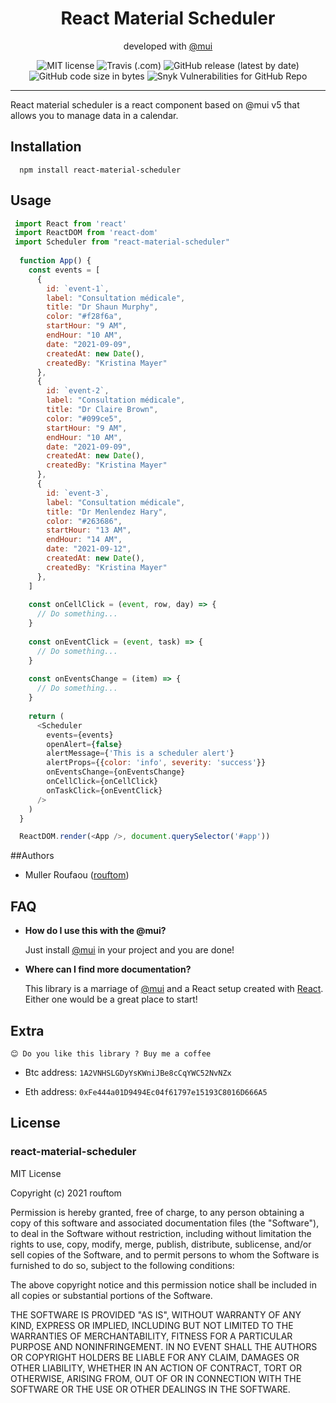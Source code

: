 



<h1 align="center">React Material Scheduler</h1>
<p align="center">developed with <a target="_blank" href="https://mui.com">@mui</a> </p>

<p align="center">
  <img alt="MIT license" src="https://img.shields.io/badge/license-MIT-blue.svg">
  <img alt="Travis (.com)" src="https://img.shields.io/travis/com/rouftom/react-material-scheduler">
  <img alt="GitHub release (latest by date)" src="https://img.shields.io/github/v/release/rouftom/react-material-scheduler">
  <img alt="GitHub code size in bytes" src="https://img.shields.io/github/languages/code-size/rouftom/react-material-scheduler">
  <img alt="Snyk Vulnerabilities for GitHub Repo" src="https://img.shields.io/snyk/vulnerabilities/github/rouftom/react-material-scheduler">
</p>

---

React material scheduler is a react component based on @mui v5 that allows you to manage data in a calendar.

## Installation
```nodejs
  npm install react-material-scheduler
```

## Usage
```javascript
 import React from 'react'
 import ReactDOM from 'react-dom'
 import Scheduler from "react-material-scheduler"
 
  function App() {
    const events = [
      {
        id: `event-1`,
        label: "Consultation médicale",
        title: "Dr Shaun Murphy",
        color: "#f28f6a",
        startHour: "9 AM",
        endHour: "10 AM",
        date: "2021-09-09",
        createdAt: new Date(),
        createdBy: "Kristina Mayer"
      },
      {
        id: `event-2`,
        label: "Consultation médicale",
        title: "Dr Claire Brown",
        color: "#099ce5",
        startHour: "9 AM",
        endHour: "10 AM",
        date: "2021-09-09",
        createdAt: new Date(),
        createdBy: "Kristina Mayer"
      },
      {
        id: `event-3`,
        label: "Consultation médicale",
        title: "Dr Menlendez Hary",
        color: "#263686",
        startHour: "13 AM",
        endHour: "14 AM",
        date: "2021-09-12",
        createdAt: new Date(),
        createdBy: "Kristina Mayer"
      },
    ]
    
    const onCellClick = (event, row, day) => {
      // Do something...
    }
    
    const onEventClick = (event, task) => {
      // Do something...
    }
    
    const onEventsChange = (item) => {
      // Do something...
    }
  
    return (
      <Scheduler
        events={events}
        openAlert={false}
        alertMessage={'This is a scheduler alert'}
        alertProps={{color: 'info', severity: 'success'}}
        onEventsChange={onEventsChange}
        onCellClick={onCellClick}
        onTaskClick={onEventClick}
      />
    )
  }

  ReactDOM.render(<App />, document.querySelector('#app'))
```


##Authors

- Muller Roufaou ([rouftom](http://github.com/rouftom))



## FAQ

* __How do I use this with the @mui?__

  Just install [@mui](http://mui.com) in your project and you are done!

* __Where can I find more documentation?__

  This library is a marriage of [@mui](http://mui.com/getting-started/usage/) and a React setup created with [React](https://fr.reactjs.org/). Either one would be a great place to start!


## Extra

    😊 Do you like this library ? Buy me a coffee

* Btc address: `1A2VNHSLGDyYsKWniJBe8cCqYWC52NvNZx`

* Eth address: `0xFe444a01D9494Ec04f61797e15193C8016D666A5`


## License

### react-material-scheduler

MIT License

Copyright (c) 2021 rouftom

Permission is hereby granted, free of charge, to any person obtaining a copy
of this software and associated documentation files (the "Software"), to deal
in the Software without restriction, including without limitation the rights
to use, copy, modify, merge, publish, distribute, sublicense, and/or sell
copies of the Software, and to permit persons to whom the Software is
furnished to do so, subject to the following conditions:

The above copyright notice and this permission notice shall be included in all
copies or substantial portions of the Software.

THE SOFTWARE IS PROVIDED "AS IS", WITHOUT WARRANTY OF ANY KIND, EXPRESS OR
IMPLIED, INCLUDING BUT NOT LIMITED TO THE WARRANTIES OF MERCHANTABILITY,
FITNESS FOR A PARTICULAR PURPOSE AND NONINFRINGEMENT. IN NO EVENT SHALL THE
AUTHORS OR COPYRIGHT HOLDERS BE LIABLE FOR ANY CLAIM, DAMAGES OR OTHER
LIABILITY, WHETHER IN AN ACTION OF CONTRACT, TORT OR OTHERWISE, ARISING FROM,
OUT OF OR IN CONNECTION WITH THE SOFTWARE OR THE USE OR OTHER DEALINGS IN THE
SOFTWARE.
